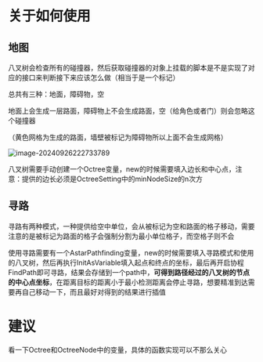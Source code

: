 # 关于如何使用

## 地图

八叉树会检查所有的碰撞器，然后获取碰撞器的对象上挂载的脚本是不是实现了对应的接口来判断接下来应该怎么做（相当于是一个标记）

总共有三种：地面，障碍物，空

地面上会生成一层路面，障碍物上不会生成路面，空（给角色或者门）则会忽略这个碰撞器

（黄色网格为生成的路面，墙壁被标记为障碍物所以上面不会生成网格）

![image-20240926222733789](C:\Users\fadao\Desktop\OctreeAndAstar\Image\image-20240926222733789.png)

八叉树需要手动创建一个Octree变量，new的时候需要填入边长和中心点，注意：提供的边长必须是OctreeSetting中的minNodeSize的n次方

## 寻路

寻路有两种模式，一种提供给空中单位，会从被标记为空和路面的格子移动，需要注意的是被标记为路面的格子会强制分割为最小单位格子，而空格子则不会

使用寻路需要有一个AstarPathfinding变量，new的时候需要填入寻路模式和使用的八叉树，然后再执行InitAsVariable填入起点和终点的坐标，最后再开启协程FindPath即可寻路，结果会存储到一个path中，**可得到路径经过的八叉树的节点的中心点坐标**，在距离目标的距离小于最小检测距离会停止寻路，想要精准到达需要再自己移动一下，而且最好对得到的结果进行插值

# 建议

看一下Octree和OctreeNode中的变量，具体的函数实现可以不那么关心

